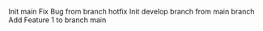 
Init main
Fix Bug from branch hotfix
Init develop branch from main branch 
Add Feature 1 to branch main 
